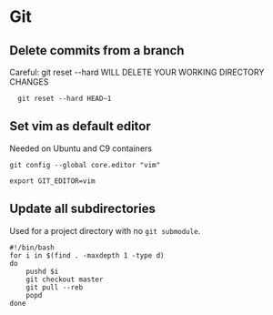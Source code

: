 Git
===


## Delete commits from a branch
Careful: git reset --hard WILL DELETE YOUR WORKING DIRECTORY CHANGES

```
  git reset --hard HEAD~1
```

## Set vim as default editor
Needed on Ubuntu and C9 containers

```
git config --global core.editor "vim"
```

```
export GIT_EDITOR=vim
```

## Update all subdirectories
Used for a project directory with no `git submodule`.

```
#!/bin/bash
for i in $(find . -maxdepth 1 -type d)
do
    pushd $i
    git checkout master
    git pull --reb
    popd
done
```
